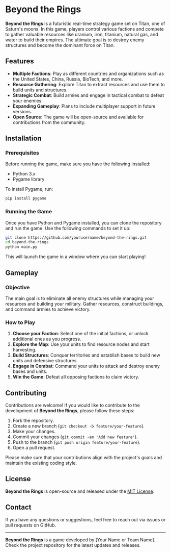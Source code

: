 # Beyond the Rings

**Beyond the Rings** is a futuristic real-time strategy game set on Titan, one of Saturn's moons. In this game, players control various factions and compete to gather valuable resources like uranium, iron, titanium, natural gas, and water to build their empires. The ultimate goal is to destroy enemy structures and become the dominant force on Titan.

## Features

- **Multiple Factions**: Play as different countries and organizations such as the United States, China, Russia, BioTech, and more.
- **Resource Gathering**: Explore Titan to extract resources and use them to build units and structures.
- **Strategic Combat**: Build armies and engage in tactical combat to defeat your enemies.
- **Expanding Gameplay**: Plans to include multiplayer support in future versions.
- **Open Source**: The game will be open-source and available for contributions from the community.

## Installation

### Prerequisites

Before running the game, make sure you have the following installed:

- Python 3.x
- Pygame library

To install Pygame, run:

```bash
pip install pygame
```

### Running the Game

Once you have Python and Pygame installed, you can clone the repository and run the game. Use the following commands to set it up:

```bash
git clone https://github.com/yourusername/beyond-the-rings.git
cd beyond-the-rings
python main.py
```

This will launch the game in a window where you can start playing!

## Gameplay

### Objective

The main goal is to eliminate all enemy structures while managing your resources and building your military. Gather resources, construct buildings, and command armies to achieve victory.

### How to Play

1. **Choose your Faction**: Select one of the initial factions, or unlock additional ones as you progress.
2. **Explore the Map**: Use your units to find resource nodes and start harvesting.
3. **Build Structures**: Conquer territories and establish bases to build new units and defensive structures.
4. **Engage in Combat**: Command your units to attack and destroy enemy bases and units.
5. **Win the Game**: Defeat all opposing factions to claim victory.

## Contributing

Contributions are welcome! If you would like to contribute to the development of **Beyond the Rings**, please follow these steps:

1. Fork the repository.
2. Create a new branch (```git checkout -b feature/your-feature```).
3. Make your changes.
4. Commit your changes (```git commit -am 'Add new feature'```).
5. Push to the branch (```git push origin feature/your-feature```).
6. Open a pull request.

Please make sure that your contributions align with the project's goals and maintain the existing coding style.

## License

**Beyond the Rings** is open-source and released under the [MIT License](LICENSE).

## Contact

If you have any questions or suggestions, feel free to reach out via issues or pull requests on GitHub.

---

**Beyond the Rings** is a game developed by [Your Name or Team Name].  
Check the project repository for the latest updates and releases.
